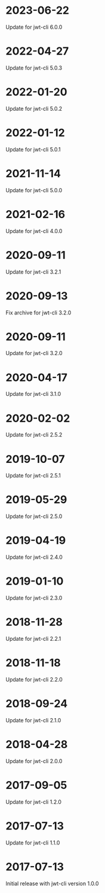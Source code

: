 # 2023-06-22

Update for jwt-cli 6.0.0

# 2022-04-27

Update for jwt-cli 5.0.3

# 2022-01-20

Update for jwt-cli 5.0.2

# 2022-01-12

Update for jwt-cli 5.0.1

# 2021-11-14

Update for jwt-cli 5.0.0

# 2021-02-16

Update for jwt-cli 4.0.0

# 2020-09-11

Update for jwt-cli 3.2.1

# 2020-09-13

Fix archive for jwt-cli 3.2.0

# 2020-09-11

Update for jwt-cli 3.2.0

# 2020-04-17

Update for jwt-cli 3.1.0

# 2020-02-02

Update for jwt-cli 2.5.2

# 2019-10-07

Update for jwt-cli 2.5.1

# 2019-05-29

Update for jwt-cli 2.5.0

# 2019-04-19

Update for jwt-cli 2.4.0

# 2019-01-10

Update for jwt-cli 2.3.0

# 2018-11-28

Update for jwt-cli 2.2.1

# 2018-11-18

Update for jwt-cli 2.2.0

# 2018-09-24

Update for jwt-cli 2.1.0

# 2018-04-28

Update for jwt-cli 2.0.0

# 2017-09-05

Update for jwt-cli 1.2.0

# 2017-07-13

Update for jwt-cli 1.1.0

# 2017-07-13

Initial release with jwt-cli version 1.0.0
